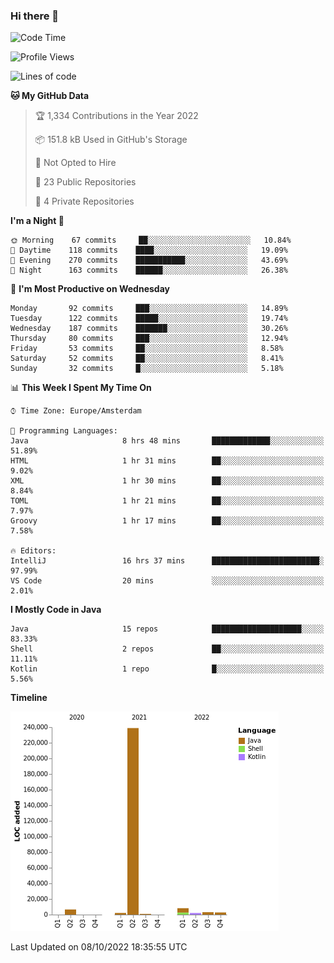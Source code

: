 ### Hi there 👋


<!--START_SECTION:waka-->
![Code Time](http://img.shields.io/badge/Code%20Time-2%2C515%20hrs%2054%20mins-blue)

![Profile Views](http://img.shields.io/badge/Profile%20Views-6-blue)

![Lines of code](https://img.shields.io/badge/From%20Hello%20World%20I%27ve%20Written-265%20Thousand%20lines%20of%20code-blue)

**🐱 My GitHub Data** 

> 🏆 1,334 Contributions in the Year 2022
 > 
> 📦 151.8 kB Used in GitHub's Storage 
 > 
> 🚫 Not Opted to Hire
 > 
> 📜 23 Public Repositories 
 > 
> 🔑 4 Private Repositories  
 > 
**I'm a Night 🦉** 

```text
🌞 Morning    67 commits     ██░░░░░░░░░░░░░░░░░░░░░░░   10.84% 
🌆 Daytime    118 commits    ████░░░░░░░░░░░░░░░░░░░░░   19.09% 
🌃 Evening    270 commits    ███████████░░░░░░░░░░░░░░   43.69% 
🌙 Night      163 commits    ██████░░░░░░░░░░░░░░░░░░░   26.38%

```
📅 **I'm Most Productive on Wednesday** 

```text
Monday       92 commits     ███░░░░░░░░░░░░░░░░░░░░░░   14.89% 
Tuesday      122 commits    █████░░░░░░░░░░░░░░░░░░░░   19.74% 
Wednesday    187 commits    ███████░░░░░░░░░░░░░░░░░░   30.26% 
Thursday     80 commits     ███░░░░░░░░░░░░░░░░░░░░░░   12.94% 
Friday       53 commits     ██░░░░░░░░░░░░░░░░░░░░░░░   8.58% 
Saturday     52 commits     ██░░░░░░░░░░░░░░░░░░░░░░░   8.41% 
Sunday       32 commits     █░░░░░░░░░░░░░░░░░░░░░░░░   5.18%

```


📊 **This Week I Spent My Time On** 

```text
⌚︎ Time Zone: Europe/Amsterdam

💬 Programming Languages: 
Java                     8 hrs 48 mins       █████████████░░░░░░░░░░░░   51.89% 
HTML                     1 hr 31 mins        ██░░░░░░░░░░░░░░░░░░░░░░░   9.02% 
XML                      1 hr 30 mins        ██░░░░░░░░░░░░░░░░░░░░░░░   8.84% 
TOML                     1 hr 21 mins        ██░░░░░░░░░░░░░░░░░░░░░░░   7.97% 
Groovy                   1 hr 17 mins        ██░░░░░░░░░░░░░░░░░░░░░░░   7.58%

🔥 Editors: 
IntelliJ                 16 hrs 37 mins      ████████████████████████░   97.99% 
VS Code                  20 mins             ░░░░░░░░░░░░░░░░░░░░░░░░░   2.01%

```

**I Mostly Code in Java** 

```text
Java                     15 repos            ████████████████████░░░░░   83.33% 
Shell                    2 repos             ██░░░░░░░░░░░░░░░░░░░░░░░   11.11% 
Kotlin                   1 repo              █░░░░░░░░░░░░░░░░░░░░░░░░   5.56%

```


**Timeline**

![Chart not found](https://raw.githubusercontent.com/powercasgamer/powercasgamer/master/charts/bar_graph.png) 


 Last Updated on 08/10/2022 18:35:55 UTC
<!--END_SECTION:waka-->

